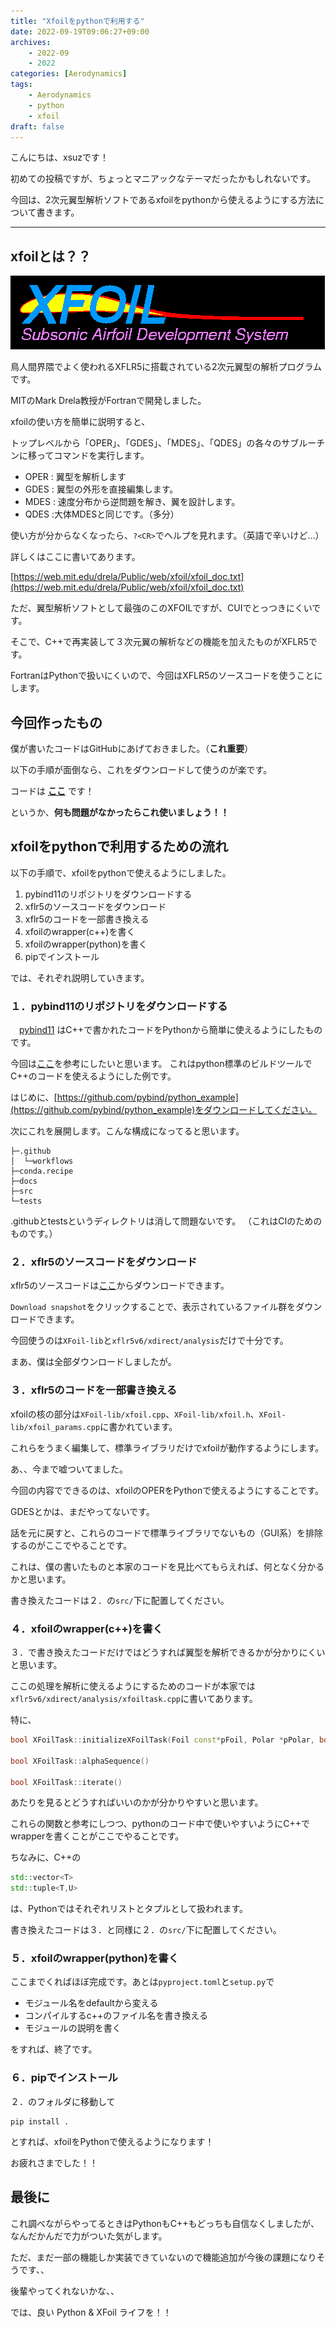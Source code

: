 ```yaml
---
title: "Xfoilをpythonで利用する"
date: 2022-09-19T09:06:27+09:00
archives:
    - 2022-09
    - 2022
categories: [Aerodynamics]
tags:
    - Aerodynamics
    - python
    - xfoil
draft: false
---
```


こんにちは、xsuzです！

初めての投稿ですが、ちょっとマニアックなテーマだったかもしれないです。

今回は、2次元翼型解析ソフトであるxfoilをpythonから使えるようにする方法について書きます。

---

## xfoilとは？？

[![](img/xfoil_logo.gif)][xfoil]

鳥人間界隈でよく使われるXFLR5に搭載されている2次元翼型の解析プログラムです。

MITのMark Drela教授がFortranで開発しました。

xfoilの使い方を簡単に説明すると、

トップレベルから「OPER」、「GDES」、「MDES」、「QDES」の各々のサブルーチンに移ってコマンドを実行します。

* OPER : 翼型を解析します
* GDES : 翼型の外形を直接編集します。
* MDES : 速度分布から逆問題を解き、翼を設計します。
* QDES :大体MDESと同じです。（多分）

使い方が分からなくなったら、`?<CR>`でヘルプを見れます。（英語で辛いけど…）

詳しくはここに書いてあります。

[https://web.mit.edu/drela/Public/web/xfoil/xfoil_doc.txt](https://web.mit.edu/drela/Public/web/xfoil/xfoil_doc.txt)


ただ、翼型解析ソフトとして最強のこのXFOILですが、CUIでとっつきにくいです。

そこで、C++で再実装して３次元翼の解析などの機能を加えたものがXFLR5です。

FortranはPythonで扱いにくいので、今回はXFLR5のソースコードを使うことにします。

## 今回作ったもの

僕が書いたコードはGitHubにあげておきました。（**これ重要**）

以下の手順が面倒なら、これをダウンロードして使うのが楽です。

コードは **[ここ](https://github.com/xsuz/xfoil-py)** です！

というか、**何も問題がなかったらこれ使いましょう！！**

## xfoilをpythonで利用するための流れ

以下の手順で、xfoilをpythonで使えるようにしました。

1. pybind11のリポジトリをダウンロードする
1. xflr5のソースコードをダウンロード
1. xflr5のコードを一部書き換える
1. xfoilのwrapper(c++)を書く
1. xfoilのwrapper(python)を書く
1. pipでインストール

では、それぞれ説明していきます。

### １．pybind11のリポジトリをダウンロードする

　[pybind11](https://github.com/pybind/pybind11) はC++で書かれたコードをPythonから簡単に使えるようにしたものです。

今回は[ここ](https://github.com/pybind/python_example)を参考にしたいと思います。
これはpython標準のビルドツールでC++のコードを使えるようにした例です。

はじめに、[https://github.com/pybind/python_example](https://github.com/pybind/python_example)をダウンロードしてください。

次にこれを展開します。こんな構成になってると思います。

```
├─.github
│  └─workflows
├─conda.recipe
├─docs
├─src
└─tests
```

.githubとtestsというディレクトリは消して問題ないです。
（これはCIのためのものです。）

### ２．xflr5のソースコードをダウンロード

xflr5のソースコードは[ここ](https://sourceforge.net/p/xflr5/code/HEAD/tree/trunk/xflr5/)からダウンロードできます。

`Download snapshot`をクリックすることで、表示されているファイル群をダウンロードできます。

今回使うのは`XFoil-lib`と`xflr5v6/xdirect/analysis`だけで十分です。

まあ、僕は全部ダウンロードしましたが。

### ３．xflr5のコードを一部書き換える

xfoilの核の部分は`XFoil-lib/xfoil.cpp`、`XFoil-lib/xfoil.h`、`XFoil-lib/xfoil_params.cpp`に書かれています。

これらをうまく編集して、標準ライブラリだけでxfoilが動作するようにします。

あ、、今まで嘘ついてました。

今回の内容でできるのは、xfoilのOPERをPythonで使えるようにすることです。

GDESとかは、まだやってないです。

話を元に戻すと、これらのコードで標準ライブラリでないもの（GUI系）を排除するのがここでやることです。

これは、僕の書いたものと本家のコードを見比べてもらえれば、何となく分かるかと思います。

書き換えたコードは２．の`src/`下に配置してください。

### ４．xfoilのwrapper(c++)を書く

３．で書き換えたコードだけではどうすれば翼型を解析できるかが分かりにくいと思います。

ここの処理を解析に使えるようにするためのコードが本家では`xflr5v6/xdirect/analysis/xfoiltask.cpp`に書いてあります。

特に、

```cpp
bool XFoilTask::initializeXFoilTask(Foil const*pFoil, Polar *pPolar, bool bViscous, bool bInitBL, bool bFromZero)

bool XFoilTask::alphaSequence()

bool XFoilTask::iterate()
```

あたりを見るとどうすればいいのかが分かりやすいと思います。

これらの関数と参考にしつつ、pythonのコード中で使いやすいようにC++でwrapperを書くことがここでやることです。

ちなみに、C++の

```cpp
std::vector<T>
std::tuple<T,U>
```

は、Pythonではそれぞれリストとタプルとして扱われます。

書き換えたコードは３．と同様に２．の`src/`下に配置してください。

### ５．xfoilのwrapper(python)を書く

ここまでくればほぼ完成です。あとは`pyproject.toml`と`setup.py`で

* モジュール名をdefaultから変える
* コンパイルするc++のファイル名を書き換える
* モジュールの説明を書く

をすれば、終了です。

### ６．pipでインストール

２．のフォルダに移動して

```shell
pip install .
```

とすれば、xfoilをPythonで使えるようになります！

お疲れさまでした！！

## 最後に

これ調べながらやってるときはPythonもC++もどっちも自信なくしましたが、なんだかんだで力がついた気がします。

ただ、まだ一部の機能しか実装できていないので機能追加が今後の課題になりそうです、、

後輩やってくれないかな、、

では、良い Python & XFoil ライフを！！

[xfoil]:https://web.mit.edu/drela/Public/web/xfoil/